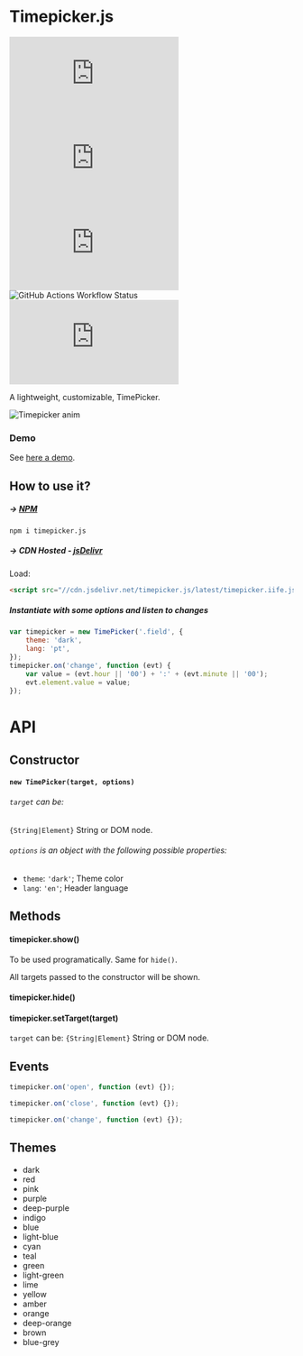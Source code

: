 # Timepicker.js

![NPM Version](https://img.shields.io/npm/v/timepicker.js)
![NPM Downloads](https://img.shields.io/npm/dm/timepicker.js)
![npm bundle size](https://img.shields.io/bundlephobia/min/timepicker.js)
![GitHub Actions Workflow Status](https://img.shields.io/github/actions/workflow/status/jonataswalker/timepicker.js/ci.yml)
![GitHub Release Date](https://img.shields.io/github/release-date/jonataswalker/timepicker.js)


A lightweight, customizable, TimePicker.

![Timepicker anim](https://raw.githubusercontent.com/jonataswalker/timepicker.js/screenshot/images/anim.gif)

### Demo

See [here a demo](https://jsfiddle.net/jonataswalker/fgyk86on/).

## How to use it?

##### &#8594; [NPM](https://www.npmjs.com/package/timepicker.js)

```shell
npm i timepicker.js
```

##### &#8594; CDN Hosted - [jsDelivr](http://www.jsdelivr.com/projects/timepicker.js)

Load:

```HTML
<script src="//cdn.jsdelivr.net/timepicker.js/latest/timepicker.iife.js"></script>
```

##### Instantiate with some options and listen to changes

```javascript
var timepicker = new TimePicker('.field', {
    theme: 'dark',
    lang: 'pt',
});
timepicker.on('change', function (evt) {
    var value = (evt.hour || '00') + ':' + (evt.minute || '00');
    evt.element.value = value;
});
```

# API

## Constructor

#### `new TimePicker(target, options)`

###### `target` can be:

`{String|Element}` String or DOM node.

###### `options` is an object with the following possible properties:

-   `theme`: `'dark'`; Theme color
-   `lang`: `'en'`; Header language

## Methods

#### timepicker.show()

To be used programatically. Same for `hide()`.

All targets passed to the constructor will be shown.

#### timepicker.hide()

#### timepicker.setTarget(target)

`target` can be: `{String|Element}` String or DOM node.

## Events

```javascript
timepicker.on('open', function (evt) {});

timepicker.on('close', function (evt) {});

timepicker.on('change', function (evt) {});
```

## Themes

-   dark
-   red
-   pink
-   purple
-   deep-purple
-   indigo
-   blue
-   light-blue
-   cyan
-   teal
-   green
-   light-green
-   lime
-   yellow
-   amber
-   orange
-   deep-orange
-   brown
-   blue-grey

